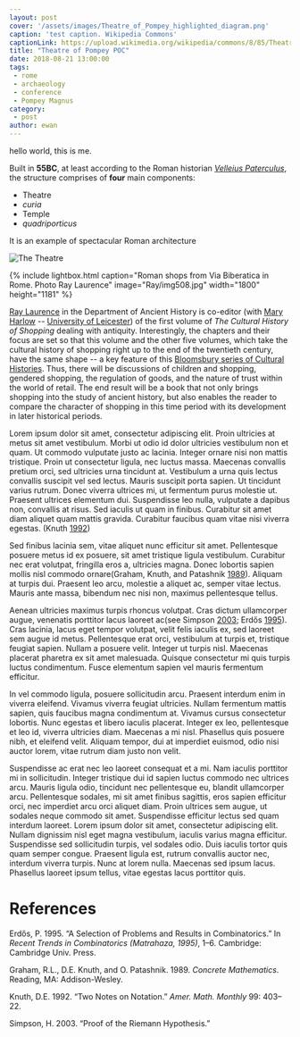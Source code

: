 ```yaml
---
layout: post
cover: '/assets/images/Theatre_of_Pompey_highlighted_diagram.png'
caption: 'test caption. Wikipedia Commons'
captionLink: https://upload.wikimedia.org/wikipedia/commons/8/85/Theatre_of_Pompey_highlighted_diagram.png
title: "Theatre of Pompey POC"
date: 2018-08-21 13:00:00
tags:
 - rome
 - archaeology
 - conference
 - Pompey Magnus
category:
 - post
author: ewan
---
```

hello world, this is me. 

Built in **55BC**, at least according to the Roman historian [_Velleius Paterculus_](http://penelope.uchicago.edu/Thayer/E/Roman/Texts/Velleius_Paterculus/2B*.html#48/ "A Roman Historian of the first century AD"), the structure comprises of **four** main components:  

* Theatre
* _curia_
* Temple
* _quadriporticus_

It is an example of spectacular Roman architecture

![The Theatre](https://upload.wikimedia.org/wikipedia/commons/8/85/Theatre_of_Pompey_highlighted_diagram.png)

{% include lightbox.html
caption="Roman shops from Via Biberatica in Rome. Photo Ray Laurence"
image="Ray/img508.jpg"
width="1800"
height="1181" %}

[Ray Laurence](https://researchers.mq.edu.au/en/persons/ray-laurence) in
the Department of Ancient History is co-editor (with [Mary
Harlow](https://www2.le.ac.uk/departments/archaeology/people/academics/harlow)
-- [University of
Leicester](https://www2.le.ac.uk/departments/archaeology/people/academics/harlow))
of the first volume of *The Cultural History of Shopping* dealing with
antiquity. Interestingly, the chapters and their focus are set so that
this volume and the other five volumes, which take the cultural history
of shopping right up to the end of the twentieth century, have the same
shape -- a key feature of this [Bloomsbury series of Cultural
Histories](https://www.bloomsburyculturalhistory.com/cultural-history-series).
Thus, there will be discussions of children and shopping, gendered
shopping, the regulation of goods, and the nature of trust within the
world of retail. The end result will be a book that not only brings
shopping into the study of ancient history, but also enables the reader
to compare the character of shopping in this time period with its
development in later historical periods.


<p>Lorem ipsum dolor sit amet, consectetur adipiscing elit. Proin ultricies at metus sit amet vestibulum. Morbi ut odio id dolor ultricies vestibulum non et quam. Ut commodo vulputate justo ac lacinia. Integer ornare nisi non mattis tristique. Proin ut consectetur ligula, nec luctus massa. Maecenas convallis pretium orci, sed ultricies urna tincidunt at. Vestibulum a urna quis lectus convallis suscipit vel sed lectus. Mauris suscipit porta sapien. Ut tincidunt varius rutrum. Donec viverra ultrices mi, ut fermentum purus molestie ut. Praesent ultrices elementum dui. Suspendisse leo nulla, vulputate a dapibus non, convallis at risus. Sed iaculis ut quam in finibus. Curabitur sit amet diam aliquet quam mattis gravida. Curabitur faucibus quam vitae nisi viverra egestas. <span class="citation">(Knuth <a href="#ref-Knuth92">1992</a>)</span></p>
<p>Sed finibus lacinia sem, vitae aliquet nunc efficitur sit amet. Pellentesque posuere metus id ex posuere, sit amet tristique ligula vestibulum. Curabitur nec erat volutpat, fringilla eros a, ultricies magna. Donec lobortis sapien mollis nisl commodo ornare<span class="citation">(Graham, Knuth, and Patashnik <a href="#ref-ConcreteMath">1989</a>)</span>. Aliquam at turpis dui. Praesent leo arcu, molestie a aliquet ac, semper vitae lectus. Mauris ante massa, bibendum nec nisi non, maximus pellentesque tellus.</p>
<p>Aenean ultricies maximus turpis rhoncus volutpat. Cras dictum ullamcorper augue, venenatis porttitor lacus laoreet ac<span class="citation">(see Simpson <a href="#ref-Simpson">2003</a>; Erdős <a href="#ref-Er01">1995</a>)</span>. Cras lacinia, lacus eget tempor volutpat, velit felis iaculis ex, sed laoreet sem augue id metus. Pellentesque erat orci, vestibulum at turpis et, tristique feugiat sapien. Nullam a posuere velit. Integer ut turpis nisl. Maecenas placerat pharetra ex sit amet malesuada. Quisque consectetur mi quis turpis luctus condimentum. Fusce elementum sapien vel mauris fermentum efficitur.</p>
<p>In vel commodo ligula, posuere sollicitudin arcu. Praesent interdum enim in viverra eleifend. Vivamus viverra feugiat ultricies. Nullam fermentum mattis sapien, quis faucibus magna condimentum at. Vivamus cursus consectetur lobortis. Nunc egestas et libero iaculis placerat. Integer ex leo, pellentesque et leo id, viverra ultricies diam. Maecenas a mi nisl. Phasellus quis posuere nibh, et eleifend velit. Aliquam tempor, dui at imperdiet euismod, odio nisi auctor lorem, vitae rutrum diam justo non velit.</p>
<p>Suspendisse ac erat nec leo laoreet consequat et a mi. Nam iaculis porttitor mi in sollicitudin. Integer tristique dui id sapien luctus commodo nec ultrices arcu. Mauris ligula odio, tincidunt nec pellentesque eu, blandit ullamcorper arcu. Pellentesque sodales, mi sit amet finibus sagittis, eros sapien efficitur orci, nec imperdiet arcu orci aliquet diam. Proin ultrices sem augue, ut sodales neque commodo sit amet. Suspendisse efficitur lectus sed quam interdum laoreet. Lorem ipsum dolor sit amet, consectetur adipiscing elit. Nullam dignissim nisl eget magna vestibulum, iaculis varius magna efficitur. Suspendisse sed sollicitudin turpis, vel sodales odio. Duis iaculis tortor quis quam semper congue. Praesent ligula est, rutrum convallis auctor nec, interdum viverra turpis. Nunc at lorem nulla. Maecenas sed ipsum lacus. Phasellus laoreet ipsum tellus, vitae egestas lacus porttitor quis.</p>
<h1 id="references" class="unnumbered">References</h1>
<div id="refs" class="references">
<div id="ref-Er01">
<p>Erdős, P. 1995. “A Selection of Problems and Results in Combinatorics.” In <em>Recent Trends in Combinatorics (Matrahaza, 1995)</em>, 1–6. Cambridge: Cambridge Univ. Press.</p>
</div>
<div id="ref-ConcreteMath">
<p>Graham, R.L., D.E. Knuth, and O. Patashnik. 1989. <em>Concrete Mathematics</em>. Reading, MA: Addison-Wesley.</p>
</div>
<div id="ref-Knuth92">
<p>Knuth, D.E. 1992. “Two Notes on Notation.” <em>Amer. Math. Monthly</em> 99: 403–22.</p>
</div>
<div id="ref-Simpson">
<p>Simpson, H. 2003. “Proof of the Riemann Hypothesis.”</p>
</div>
</div>

